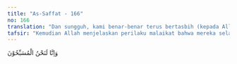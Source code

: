 ```yaml
---
title: "As-Saffat - 166"
no: 166
translation: "Dan sungguh, kami benar-benar terus bertasbih (kepada Allah)."
tafsir: "Kemudian Allah menjelaskan perilaku malaikat bahwa mereka selalu bertasbih kepada-Nya. Bertasbih adalah mensucikan Allah dari sifat-sifat yang tidak layak bagi-Nya, baik berupa sifat-sifat kekurangan, seperti lemah, mengantuk, perlu pembantu/anak dan sebagainya atau sifat-sifat tercela seperti pemarah, zalim, dan sebagainya. Bertasbih itu tidak cukup hanya dengan ucapan, dengan membaca subhanallah, tetapi perlu diiringi dengan perbuatan. Contoh tasbih yang sempurna adalah apa yang dikerjakan malaikat, dimana mereka tidak hanya terus menerus memuji Allah tetapi juga melaksanakan sepenuhnya perintah-perintah-Nya."
---
```


وَاِنَّا لَنَحْنُ الْمُسَبِّحُوْنَ
